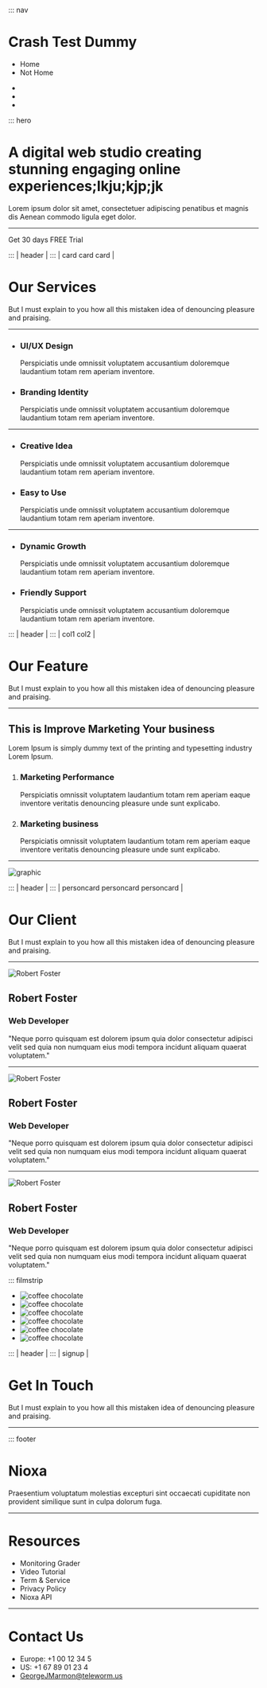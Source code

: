 ::: nav

# Crash Test Dummy

- Home
- Not Home

<!-- -->

- <fb user="asdf"></fb>
- <twitter user="asdf"></twitter>
- <instagram user="asdf"></instagram>

::: hero

# A digital web studio creating stunning engaging online experiences;lkju;kjp;jk

Lorem ipsum dolor sit amet, consectetuer adipiscing penatibus et magnis dis Aenean commodo ligula eget dolor.

---

<signup fields="first,last,email">Get 30 days FREE Trial</signup>

::: | header |
::: | card card card |

# Our Services

But I must explain to you how all this mistaken idea of denouncing pleasure and praising.

---

- ### UI/UX Design

  Perspiciatis unde omnissit voluptatem accusantium doloremque laudantium totam rem aperiam inventore.

- ### Branding Identity

  Perspiciatis unde omnissit voluptatem accusantium doloremque laudantium totam rem aperiam inventore.

---

- ### Creative Idea

  Perspiciatis unde omnissit voluptatem accusantium doloremque laudantium totam rem aperiam inventore.

- ### Easy to Use

  Perspiciatis unde omnissit voluptatem accusantium doloremque laudantium totam rem aperiam inventore.

---

- ### Dynamic Growth

  Perspiciatis unde omnissit voluptatem accusantium doloremque laudantium totam rem aperiam inventore.

- ### Friendly Support

  Perspiciatis unde omnissit voluptatem accusantium doloremque laudantium totam rem aperiam inventore.

::: | header |
::: | col1 col2 |

# Our Feature

But I must explain to you how all this mistaken idea of denouncing pleasure and praising.

---

## This is Improve Marketing Your business

Lorem Ipsum is simply dummy text of the printing and typesetting industry Lorem Ipsum.

1. ### Marketing Performance

   Perspiciatis omnissit voluptatem laudantium totam rem aperiam eaque inventore veritatis denouncing pleasure unde sunt explicabo.

2. ### Marketing business

   Perspiciatis omnissit voluptatem laudantium totam rem aperiam eaque inventore veritatis denouncing pleasure unde sunt explicabo.

---

![graphic](https://nioxa.netlify.com/layouts/images/features/img-1.jpg)

::: | header |
::: | personcard personcard personcard |

# Our Client

But I must explain to you how all this mistaken idea of denouncing pleasure and praising.

---

![Robert Foster](https://nioxa.netlify.com/layouts/images/testimonial/img-1.jpg)

## Robert Foster

### Web Developer

"Neque porro quisquam est dolorem ipsum quia dolor consectetur adipisci velit sed quia non numquam eius modi tempora incidunt aliquam quaerat voluptatem."

---

![Robert Foster](https://nioxa.netlify.com/layouts/images/testimonial/img-1.jpg)

## Robert Foster

### Web Developer

"Neque porro quisquam est dolorem ipsum quia dolor consectetur adipisci velit sed quia non numquam eius modi tempora incidunt aliquam quaerat voluptatem."

---

![Robert Foster](https://nioxa.netlify.com/layouts/images/testimonial/img-1.jpg)

## Robert Foster

### Web Developer

"Neque porro quisquam est dolorem ipsum quia dolor consectetur adipisci velit sed quia non numquam eius modi tempora incidunt aliquam quaerat voluptatem."

::: filmstrip

- ![coffee chocolate](https://nioxa.netlify.com/layouts/images/client-brand/img-1.png)
- ![coffee chocolate](https://nioxa.netlify.com/layouts/images/client-brand/img-1.png)
- ![coffee chocolate](https://nioxa.netlify.com/layouts/images/client-brand/img-1.png)
- ![coffee chocolate](https://nioxa.netlify.com/layouts/images/client-brand/img-1.png)
- ![coffee chocolate](https://nioxa.netlify.com/layouts/images/client-brand/img-1.png)
- ![coffee chocolate](https://nioxa.netlify.com/layouts/images/client-brand/img-1.png)

::: | header |
::: | signup |

# Get In Touch

But I must explain to you how all this mistaken idea of denouncing pleasure and praising.

---

<signup>

::: footer

# Nioxa

Praesentium voluptatum molestias excepturi sint occaecati cupiditate non provident similique sunt in culpa dolorum fuga.

---

# Resources

- Monitoring Grader
- Video Tutorial
- Term & Service
- Privacy Policy
- Nioxa API

---

# Contact Us

- Europe: +1 00 12 34 5
- US: +1 67 89 01 23 4
- GeorgeJMarmon@teleworm.us
